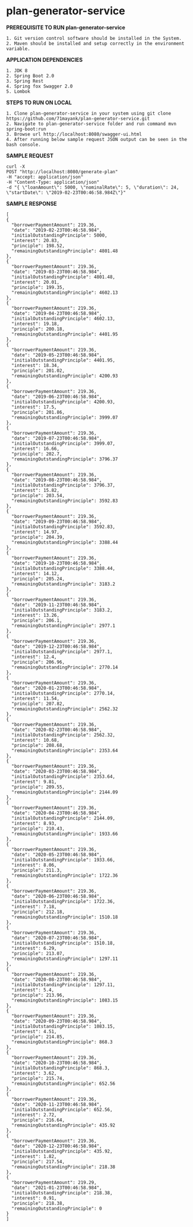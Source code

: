 # plan-generator-service

**PREREQUISITE TO RUN plan-generator-service**

    1. Git version control software should be installed in the System.
    2. Maven should be installed and setup correctly in the environment variable.
    
**APPLICATION DEPENDENCIES**

    1. JDK 8
    2. Spring Boot 2.0
    3. Spring Rest
    4. Spring fox Swagger 2.0
    5. Lombok
    
**STEPS TO RUN ON LOCAL**

    1. Clone plan-generator-service in your system using git clone https://github.com/71mayank/plan-generator-service.git
    2. Navigate to plan-generator-service folder and run command mvn spring-boot:run
    3. Browse url http://localhost:8080/swagger-ui.html
    4. After running below sample request JSON output can be seen in the bash console.
    
**SAMPLE REQUEST**

    curl -X 
    POST "http://localhost:8080/generate-plan" 
    -H "accept: application/json" 
    -H "Content-Type: application/json" 
    -d "{ \"loanAmount\": 5000, \"nominalRate\": 5, \"duration\": 24, \"startDate\": \"2019-02-23T00:46:58.984Z\"}"
    
**SAMPLE RESPONSE**
  ```
  [
  {
    "borrowerPaymentAmount": 219.36,
    "date": "2019-02-23T00:46:58.984",
    "initialOutstandingPrinciple": 5000,
    "interest": 20.83,
    "principle": 198.52,
    "remainingOutstandingPrinciple": 4801.48
  },
  {
    "borrowerPaymentAmount": 219.36,
    "date": "2019-03-23T00:46:58.984",
    "initialOutstandingPrinciple": 4801.48,
    "interest": 20.01,
    "principle": 199.35,
    "remainingOutstandingPrinciple": 4602.13
  },
  {
    "borrowerPaymentAmount": 219.36,
    "date": "2019-04-23T00:46:58.984",
    "initialOutstandingPrinciple": 4602.13,
    "interest": 19.18,
    "principle": 200.18,
    "remainingOutstandingPrinciple": 4401.95
  },
  {
    "borrowerPaymentAmount": 219.36,
    "date": "2019-05-23T00:46:58.984",
    "initialOutstandingPrinciple": 4401.95,
    "interest": 18.34,
    "principle": 201.02,
    "remainingOutstandingPrinciple": 4200.93
  },
  {
    "borrowerPaymentAmount": 219.36,
    "date": "2019-06-23T00:46:58.984",
    "initialOutstandingPrinciple": 4200.93,
    "interest": 17.5,
    "principle": 201.86,
    "remainingOutstandingPrinciple": 3999.07
  },
  {
    "borrowerPaymentAmount": 219.36,
    "date": "2019-07-23T00:46:58.984",
    "initialOutstandingPrinciple": 3999.07,
    "interest": 16.66,
    "principle": 202.7,
    "remainingOutstandingPrinciple": 3796.37
  },
  {
    "borrowerPaymentAmount": 219.36,
    "date": "2019-08-23T00:46:58.984",
    "initialOutstandingPrinciple": 3796.37,
    "interest": 15.82,
    "principle": 203.54,
    "remainingOutstandingPrinciple": 3592.83
  },
  {
    "borrowerPaymentAmount": 219.36,
    "date": "2019-09-23T00:46:58.984",
    "initialOutstandingPrinciple": 3592.83,
    "interest": 14.97,
    "principle": 204.39,
    "remainingOutstandingPrinciple": 3388.44
  },
  {
    "borrowerPaymentAmount": 219.36,
    "date": "2019-10-23T00:46:58.984",
    "initialOutstandingPrinciple": 3388.44,
    "interest": 14.12,
    "principle": 205.24,
    "remainingOutstandingPrinciple": 3183.2
  },
  {
    "borrowerPaymentAmount": 219.36,
    "date": "2019-11-23T00:46:58.984",
    "initialOutstandingPrinciple": 3183.2,
    "interest": 13.26,
    "principle": 206.1,
    "remainingOutstandingPrinciple": 2977.1
  },
  {
    "borrowerPaymentAmount": 219.36,
    "date": "2019-12-23T00:46:58.984",
    "initialOutstandingPrinciple": 2977.1,
    "interest": 12.4,
    "principle": 206.96,
    "remainingOutstandingPrinciple": 2770.14
  },
  {
    "borrowerPaymentAmount": 219.36,
    "date": "2020-01-23T00:46:58.984",
    "initialOutstandingPrinciple": 2770.14,
    "interest": 11.54,
    "principle": 207.82,
    "remainingOutstandingPrinciple": 2562.32
  },
  {
    "borrowerPaymentAmount": 219.36,
    "date": "2020-02-23T00:46:58.984",
    "initialOutstandingPrinciple": 2562.32,
    "interest": 10.68,
    "principle": 208.68,
    "remainingOutstandingPrinciple": 2353.64
  },
  {
    "borrowerPaymentAmount": 219.36,
    "date": "2020-03-23T00:46:58.984",
    "initialOutstandingPrinciple": 2353.64,
    "interest": 9.81,
    "principle": 209.55,
    "remainingOutstandingPrinciple": 2144.09
  },
  {
    "borrowerPaymentAmount": 219.36,
    "date": "2020-04-23T00:46:58.984",
    "initialOutstandingPrinciple": 2144.09,
    "interest": 8.93,
    "principle": 210.43,
    "remainingOutstandingPrinciple": 1933.66
  },
  {
    "borrowerPaymentAmount": 219.36,
    "date": "2020-05-23T00:46:58.984",
    "initialOutstandingPrinciple": 1933.66,
    "interest": 8.06,
    "principle": 211.3,
    "remainingOutstandingPrinciple": 1722.36
  },
  {
    "borrowerPaymentAmount": 219.36,
    "date": "2020-06-23T00:46:58.984",
    "initialOutstandingPrinciple": 1722.36,
    "interest": 7.18,
    "principle": 212.18,
    "remainingOutstandingPrinciple": 1510.18
  },
  {
    "borrowerPaymentAmount": 219.36,
    "date": "2020-07-23T00:46:58.984",
    "initialOutstandingPrinciple": 1510.18,
    "interest": 6.29,
    "principle": 213.07,
    "remainingOutstandingPrinciple": 1297.11
  },
  {
    "borrowerPaymentAmount": 219.36,
    "date": "2020-08-23T00:46:58.984",
    "initialOutstandingPrinciple": 1297.11,
    "interest": 5.4,
    "principle": 213.96,
    "remainingOutstandingPrinciple": 1083.15
  },
  {
    "borrowerPaymentAmount": 219.36,
    "date": "2020-09-23T00:46:58.984",
    "initialOutstandingPrinciple": 1083.15,
    "interest": 4.51,
    "principle": 214.85,
    "remainingOutstandingPrinciple": 868.3
  },
  {
    "borrowerPaymentAmount": 219.36,
    "date": "2020-10-23T00:46:58.984",
    "initialOutstandingPrinciple": 868.3,
    "interest": 3.62,
    "principle": 215.74,
    "remainingOutstandingPrinciple": 652.56
  },
  {
    "borrowerPaymentAmount": 219.36,
    "date": "2020-11-23T00:46:58.984",
    "initialOutstandingPrinciple": 652.56,
    "interest": 2.72,
    "principle": 216.64,
    "remainingOutstandingPrinciple": 435.92
  },
  {
    "borrowerPaymentAmount": 219.36,
    "date": "2020-12-23T00:46:58.984",
    "initialOutstandingPrinciple": 435.92,
    "interest": 1.82,
    "principle": 217.54,
    "remainingOutstandingPrinciple": 218.38
  },
  {
    "borrowerPaymentAmount": 219.29,
    "date": "2021-01-23T00:46:58.984",
    "initialOutstandingPrinciple": 218.38,
    "interest": 0.91,
    "principle": 218.38,
    "remainingOutstandingPrinciple": 0
  }
]

